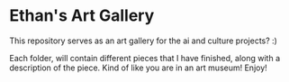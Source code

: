 # Ethan's Art Gallery 
This repository serves as an art gallery for the ai and culture projects? :) 

Each folder, will contain different pieces that I have finished, along with a description of the piece. Kind of like you are in an art museum! Enjoy!
